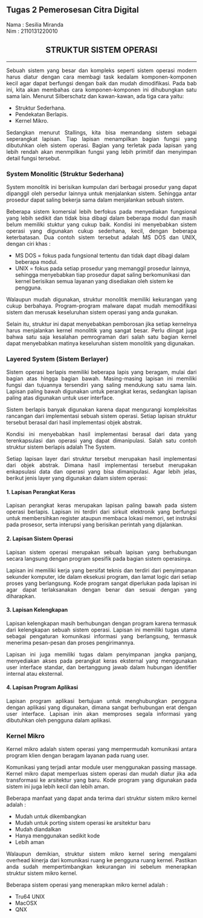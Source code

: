 ## Tugas 2 Pemerosesan Citra Digital
Nama   : Sesilia Miranda<br>
Nim    : 2110131220010


<h2 align="center">STRUKTUR SISTEM OPERASI</h2>
<hr>

<p align = "justify">Sebuah sistem yang besar dan kompleks seperti sistem operasi modern harus diatur dengan cara membagi task kedalam komponen-komponen kecil agar dapat berfungsi dengan baik dan mudah dimodifikasi. Pada bab ini, kita akan membahas cara komponen-komponen ini dihubungkan satu sama lain. Menurut Silberschatz dan kawan-kawan, ada tiga cara yaitu:</p>

- Struktur Sederhana.
- Pendekatan Berlapis.
- Kernel Mikro.

<p align = "justify">Sedangkan menurut Stallings, kita bisa memandang sistem sebagai seperangkat lapisan. Tiap lapisan menampilkan bagian fungsi yang dibutuhkan oleh sistem operasi. Bagian yang terletak pada lapisan yang lebih rendah akan menmpilkan fungsi yang lebih primitif dan menyimpan detail fungsi tersebut.</p>

### System Monolitic (Struktur Sederhana)

<p align = "justify">System monolitik ini berisikan kumpulan dari berbagai prosedur yang dapat dipanggil oleh persedur lainnya untuk menjalankan sistem. Sehingga antar prosedur dapat saling bekerja sama dalam menjalankan sebuah sistem.</p>

<p align = "justify">Beberapa sistem komersial lebih berfokus pada menyediakan fungsional yang lebih sedikit dan tidak bisa dibagi dalam beberapa modul dan masih belum memiliki stuktur yang cukup baik. Kondisi ini menyebabkan sistem operasi yang digunakan cukup sederhana, kecil, dengan beberapa keterbatasan. Dua contoh sistem tersebut adalah MS DOS dan UNIX, dengan ciri khas :</p>

- MS DOS = fokus pada fungsional tertentu dan tidak dapt dibagi dalam beberapa modul.
- UNIX = fokus pada setiap prosedur yang memanggil prosedur lainnya, sehingga menyebabkan tiap prosedur dapat saling berkomunikasi dan kernel berisikan semua layanan yang disediakan oleh sistem ke pengguna.

<p align = "justify">Walaupun mudah digunakan, struktur monolitik memiliki kekurangan yang cukup berbahaya. Program-program malware dapat mudah memodifikasi sistem dan merusak keseluruhan sistem operasi yang anda gunakan.</p>

<p align = "justify">Selain itu, struktur ini dapat menyebabkan pemborosan jika setiap kernelnya harus menjalankan kernel monolitik yang sangat besar. Perlu diingat juga bahwa satu saja kesalahan pemrograman dari salah satu bagian kernel dapat menyebabkan matinya keseluruhan sistem monolitik yang digunakan.</p>

### Layered System (Sistem Berlayer)

<p align = "justify">Sistem operasi berlapis memiliki beberapa lapis yang beragam, mulai dari bagian atas hingga bagian bawah. Masing-masing lapisan ini memiliki fungsi dan tujuannya tersendiri yang saling mendukung satu sama lain. Lapisan paling bawah digunakan untuk perangkat keras, sedangkan lapisan paling atas digunakan untuk user interface.</p>

<p align = "justify">Sistem berlapis banyak digunakan karena dapat mengurangi kompleksitas rancangan dari implementasi sebuah sistem operasi. Setiap lapisan struktur tersebut berasal dari hasil implementasi objek abstrak.</p>

<p align = "justify">Kondisi ini menyebabkan hasil implementasi berasal dari data yang terenkapsulasi dan operasi yang dapat dimanipulasi. Salah satu contoh struktur sistem berlapis adalah The System.</p>

<p align = "justify">Setiap lapisan layer dari struktur tersebut merupakan hasil implementasi dari objek abstrak. Dimana hasil implementasi tersebut merupakan enkapsulasi data dan operasi yang bisa dimanipulasi. Agar lebih jelas, berikut jenis layer yang digunakan dalam sistem operasi:</p>

#### 1. Lapisan Perangkat Keras

<p align = "justify">Lapisan perangkat keras merupakan lapisan paling bawah pada sistem operasi berlapis. Lapisan ini terdiri dari sirkuit elektronik yang berfungsi untuk membersihkan register ataupun membaca lokasi memori, set instruksi pada prosesor, serta interupsi yang berisikan perintah yang dijalankan.</p>

#### 2. Lapisan Sistem Operasi

<p align = "justify">Lapisan sistem operasi merupakan sebuah lapisan yang berhubungan secara langsung dengan program spesifik pada bagian sistem operasinya.</p>

<p align = "justify">Lapisan ini memiliki kerja yang bersifat teknis dan terdiri dari penyimpanan sekunder komputer, ide dalam eksekusi program, dan lamat logic dari setiap proses yang berlangsung. Kode program sangat diperlukan pada lapisan ini agar dapat terlaksanakan dengan benar dan sesuai dengan yang diharapkan.</p>

#### 3. Lapisan Kelengkapan

<p align = "justify">Lapisan kelengkapan masih berhubungan dengan program karena termasuk dari kelengkapan sebuah sistem operasi. Lapisan ini memiliki tugas utama sebagai pengaturan komunikasi informasi yang berlangsung, termasuk menerima pesan-pesan dan proses pengirimannya.</p>

<p align = "justify">Lapisan ini juga memiliki tugas dalam penyimpanan jangka panjang, menyediakan akses pada perangkat keras eksternal yang menggunakan user interface standar, dan bertanggung jawab dalam hubungan identifier internal atau eksternal.</p>

#### 4. Lapisan Program Aplikasi

<p align = "justify">Lapisan program aplikasi bertujuan untuk menghubungkan pengguna dengan aplikasi yang digunakan, dimana sangat berhubungan erat dengan user interface. Lapisan inin akan memproses segala informasi yang dibutuhkan oleh pengguna dalam aplikasi.</p>

### Kernel Mikro

<p align = "justify">Kernel mikro adalah sistem operasi yang mempermudah komunikasi antara program klien dengan beragam layanan pada ruang user.</p>

<p align = "justify">Komunikasi yang terjadi antar module user menggunakan passing massage. Kernel mikro dapat memperluas sistem operasi dan mudah diatur jika ada transformasi ke arsitektur yang baru. Kode program yang digunakan pada sistem ini juga lebih kecil dan lebih aman.</p>

<p align = "justify">Beberapa manfaat yang dapat anda terima dari struktur sistem mikro kernel adalah :</p>

- Mudah untuk dikembangkan
- Mudah untuk porting sistem operasi ke arsitektur baru
- Mudah diandalkan
- Hanya menggunakan sedikit kode
- Lebih aman

<p align = "justify">Walaupun demikian, struktur sistem mikro kernel sering mengalami overhead kinerja dari komunikasi ruang ke pengguna ruang kernel. Pastikan anda sudah mempertimbangkan kekurangan ini sebelum menerapkan struktur sistem mikro kernel.</p>

<p align = "justify">Beberapa sistem operasi yang menerapkan mikro kernel adalah :</p>

- Tru64 UNIX
- MacOSX
- QNX